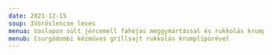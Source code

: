 ```yaml
---
date: 2021-12-15
soup: 3Vöröslencse leves
menua: Vaslapon sült jércemell fahéjas meggymártással és rukkolás krumplipürével
menub: Csurgódombi kézműves grillsajt rukkolás krumplipürével
---
```

